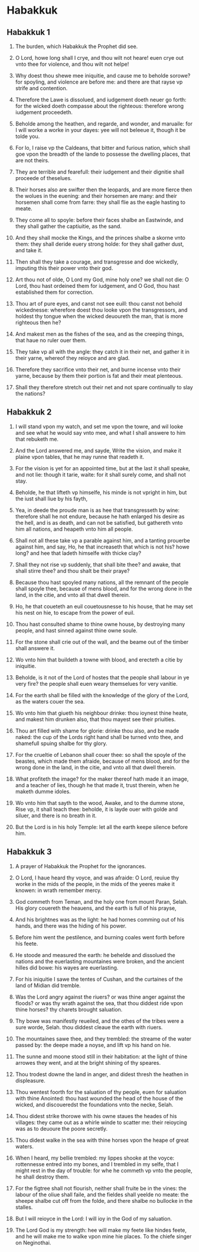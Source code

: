 # Habakkuk

## Habakkuk 1

1. The burden, which Habakkuk the Prophet did see.

2. O Lord, howe long shall I crye, and thou wilt not heare! euen crye out vnto thee for violence, and thou wilt not helpe!

3. Why doest thou shewe mee iniquitie, and cause me to beholde sorowe? for spoyling, and violence are before me: and there are that rayse vp strife and contention.

4. Therefore the Lawe is dissolued, and iudgement doeth neuer go forth: for the wicked doeth compasse about the righteous: therefore wrong iudgement proceedeth.

5. Beholde among the heathen, and regarde, and wonder, and maruaile: for I will worke a worke in your dayes: yee will not beleeue it, though it be tolde you.

6. For lo, I raise vp the Caldeans, that bitter and furious nation, which shall goe vpon the breadth of the lande to possesse the dwelling places, that are not theirs.

7. They are terrible and fearefull: their iudgement and their dignitie shall proceede of theselues.

8. Their horses also are swifter then the leopards, and are more fierce then the wolues in the euening: and their horsemen are many: and their horsemen shall come from farre: they shall flie as the eagle hasting to meate.

9. They come all to spoyle: before their faces shalbe an Eastwinde, and they shall gather the captiuitie, as the sand.

10. And they shall mocke the Kings, and the princes shalbe a skorne vnto them: they shall deride euery strong holde: for they shall gather dust, and take it.

11. Then shall they take a courage, and transgresse and doe wickedly, imputing this their power vnto their god.

12. Art thou not of olde, O Lord my God, mine holy one? we shall not die: O Lord, thou hast ordeined them for iudgement, and O God, thou hast established them for correction.

13. Thou art of pure eyes, and canst not see euill: thou canst not behold wickednesse: wherefore doest thou looke vpon the transgressors, and holdest thy tongue when the wicked deuoureth the man, that is more righteous then he?

14. And makest men as the fishes of the sea, and as the creeping things, that haue no ruler ouer them.

15. They take vp all with the angle: they catch it in their net, and gather it in their yarne, whereof they reioyce and are glad.

16. Therefore they sacrifice vnto their net, and burne incense vnto their yarne, because by them their portion is fat and their meat plenteous.

17. Shall they therefore stretch out their net and not spare continually to slay the nations?  

## Habakkuk 2

1. I will stand vpon my watch, and set me vpon the towre, and wil looke and see what he would say vnto mee, and what I shall answere to him that rebuketh me.

2. And the Lord answered me, and sayde, Write the vision, and make it plaine vpon tables, that he may runne that readeth it.

3. For the vision is yet for an appointed time, but at the last it shall speake, and not lie: though it tarie, waite: for it shall surely come, and shall not stay.

4. Beholde, he that lifteth vp himselfe, his minde is not vpright in him, but the iust shall liue by his fayth,

5. Yea, in deede the proude man is as hee that transgresseth by wine: therefore shall he not endure, because he hath enlarged his desire as the hell, and is as death, and can not be satisfied, but gathereth vnto him all nations, and heapeth vnto him all people.

6. Shall not all these take vp a parable against him, and a tanting prouerbe against him, and say, Ho, he that increaseth that which is not his? howe long? and hee that ladeth himselfe with thicke clay?

7. Shall they not rise vp suddenly, that shall bite thee? and awake, that shall stirre thee? and thou shalt be their praye?

8. Because thou hast spoyled many nations, all the remnant of the people shall spoyle thee, because of mens blood, and for the wrong done in the land, in the citie, and vnto all that dwell therein.

9. Ho, he that coueteth an euil couetousnesse to his house, that he may set his nest on hie, to escape from the power of euil.

10. Thou hast consulted shame to thine owne house, by destroying many people, and hast sinned against thine owne soule.

11. For the stone shall crie out of the wall, and the beame out of the timber shall answere it.

12. Wo vnto him that buildeth a towne with blood, and erecteth a citie by iniquitie.

13. Beholde, is it not of the Lord of hostes that the people shall labour in ye very fire? the people shall euen weary themselues for very vanitie.

14. For the earth shall be filled with the knowledge of the glory of the Lord, as the waters couer the sea.

15. Wo vnto him that giueth his neighbour drinke: thou ioynest thine heate, and makest him drunken also, that thou mayest see their priuities.

16. Thou art filled with shame for glorie: drinke thou also, and be made naked: the cup of the Lords right hand shall be turned vnto thee, and shamefull spuing shalbe for thy glory.

17. For the crueltie of Lebanon shall couer thee: so shall the spoyle of the beastes, which made them afraide, because of mens blood, and for the wrong done in the land, in the citie, and vnto all that dwell therein.

18. What profiteth the image? for the maker thereof hath made it an image, and a teacher of lies, though he that made it, trust therein, when he maketh dumme idoles.

19. Wo vnto him that sayth to the wood, Awake, and to the dumme stone, Rise vp, it shall teach thee: beholde, it is layde ouer with golde and siluer, and there is no breath in it.

20. But the Lord is in his holy Temple: let all the earth keepe silence before him.  

## Habakkuk 3

1. A prayer of Habakkuk the Prophet for the ignorances.

2. O Lord, I haue heard thy voyce, and was afraide: O Lord, reuiue thy worke in the mids of the people, in the mids of the yeeres make it knowen: in wrath remember mercy.

3. God commeth from Teman, and the holy one from mount Paran, Selah. His glory couereth the heauens, and the earth is full of his prayse,

4. And his brightnes was as the light: he had hornes comming out of his hands, and there was the hiding of his power.

5. Before him went the pestilence, and burning coales went forth before his feete.

6. He stoode and measured the earth: he behelde and dissolued the nations and the euerlasting mountaines were broken, and the ancient hilles did bowe: his wayes are euerlasting.

7. For his iniquitie I sawe the tentes of Cushan, and the curtaines of the land of Midian did tremble.

8. Was the Lord angry against the riuers? or was thine anger against the floods? or was thy wrath against the sea, that thou diddest ride vpon thine horses? thy charets brought saluation.

9. Thy bowe was manifestly reueiled, and the othes of the tribes were a sure worde, Selah. thou diddest cleaue the earth with riuers.

10. The mountaines sawe thee, and they trembled: the streame of the water passed by: the deepe made a noyse, and lift vp his hand on hie.

11. The sunne and moone stood still in their habitation: at the light of thine arrowes they went, and at the bright shining of thy speares.

12. Thou trodest downe the land in anger, and didest thresh the heathen in displeasure.

13. Thou wentest foorth for the saluation of thy people, euen for saluation with thine Anointed: thou hast wounded the head of the house of the wicked, and discoueredst the foundations vnto the necke, Selah.

14. Thou didest strike thorowe with his owne staues the heades of his villages: they came out as a whirle winde to scatter me: their reioycing was as to deuoure the poore secretly.

15. Thou didest walke in the sea with thine horses vpon the heape of great waters.

16. When I heard, my bellie trembled: my lippes shooke at the voyce: rottennesse entred into my bones, and I trembled in my selfe, that I might rest in the day of trouble: for whe he commeth vp vnto the people, he shall destroy them.

17. For the figtree shall not flourish, neither shall fruite be in the vines: the labour of the oliue shall faile, and the fieldes shall yeelde no meate: the sheepe shalbe cut off from the folde, and there shalbe no bullocke in the stalles.

18. But I will reioyce in the Lord: I will ioy in the God of my saluation.

19. The Lord God is my strength: hee will make my feete like hindes feete, and he will make me to walke vpon mine hie places. To the chiefe singer on Neginothai.   